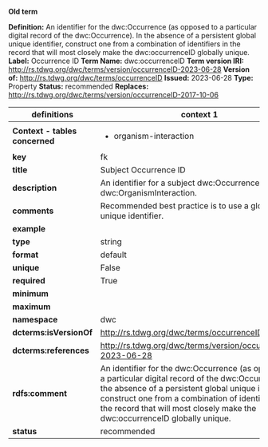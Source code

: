 **Old term**

**Definition:** An identifier for the dwc:Occurrence (as opposed to a particular digital record of the dwc:Occurrence). In the absence of a persistent global unique identifier, construct one from a combination of identifiers in the record that will most closely make the dwc:occurrenceID globally unique.
**Label:** Occurrence ID
**Term Name:** dwc:occurrenceID
**Term version IRI:** http://rs.tdwg.org/dwc/terms/version/occurrenceID-2023-06-28
**Version of:** http://rs.tdwg.org/dwc/terms/occurrenceID
**Issued:** 2023-06-28
**Type:** Property
**Status:** recommended
**Replaces:** http://rs.tdwg.org/dwc/terms/version/occurrenceID-2017-10-06


| definitions | context 1 |
|-|-|
| **Context - tables concerned** | <ul><li>organism-interaction</li></ul> |
| **key** | fk |
| **title** | Subject Occurrence ID |
| **description** | An identifier for a subject dwc:Occurrence in a dwc:OrganismInteraction. |
| **comments** | Recommended best practice is to use a globally unique identifier. |
| **example** |  |
| **type** | string |
| **format** | default |
| **unique** | False |
| **required** | True |
| **minimum** |  |
| **maximum** |  |
| **namespace** | dwc |
| **dcterms:isVersionOf** | http://rs.tdwg.org/dwc/terms/occurrenceID |
| **dcterms:references** | http://rs.tdwg.org/dwc/terms/version/occurrenceID-2023-06-28 |
| **rdfs:comment** | An identifier for the dwc:Occurrence (as opposed to a particular digital record of the dwc:Occurrence). In the absence of a persistent global unique identifier, construct one from a combination of identifiers in the record that will most closely make the dwc:occurrenceID globally unique. |
| **status** | recommended |
